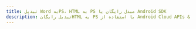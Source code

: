 ---title: تبدیل Word بهPS، HTML به PS مبدل رایگان یا Android SDKdescription: تبدیل رایگانHTML به PS با استفاده از Android Cloud APIs & SDK. همچنین اسناد Microsoft Word و OpenOffice را در Cloud ایجاد، ویرایش و رندر کنید.---